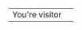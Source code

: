 <table>
  <tr>
    <td>You're visitor</td>
    <td><img src="https://profile-counter.glitch.me/sm00v/count.svg" alt="" /></td>
  </tr>
</table>
